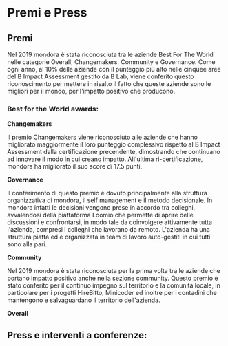 # Premi e Press

## Premi

Nel 2019 mondora è stata riconosciuta tra le aziende Best For The World nelle categorie Overall, Changemakers, Community e Governance. Come ogni anno, al 10% delle aziende con il punteggio più alto nelle cinquee aree del B Impact Assessment gestito da B Lab, viene conferito questo riconoscimento per mettere in risalto il fatto che queste aziende sono le migliori per il mondo, per l'impatto positivo che producono.

### Best for the World awards:

**Changemakers** 

Il premio Changemakers viene riconosciuto alle aziende che hanno migliorato maggiormente il loro punteggio complessivo rispetto al B Impact Assessment dalla certificazione precendente, dimostrando che continuano ad innovare il modo in cui creano impatto. All'ultima ri-certificazione, mondora ha migliorato il suo score di 17.5 punti. 

**Governance**

Il conferimento di questo premio è dovuto principalmente alla struttura organizzativa di mondora, il self management e il metodo decisionale. In mondora infatti le decisioni vengono prese in accordo tra colleghi, avvalendosi della piattaforma Loomio che permette di aprire delle discussioni e confrontarsi, in modo tale da coinvolgere attivamente tutta l'azienda, compresi i colleghi che lavorano da remoto. L'azienda ha una struttura piatta ed è organizzata in team di lavoro auto-gestiti in cui tutti sono alla pari. 

**Community**

Nel 2019 mondora è stata riconosciuta per la prima volta tra le aziende che portano impatto positivo anche nella sezione community. Questo premio è stato conferito per il continuo impegno sul territorio e la comunità locale, in particolare per i progetti HireBitto, Minicoder ed inoltre per i contadini che mantengono e salvaguardano il territorio dell'azienda. 

**Overall**

## Press e interventi a conferenze:

